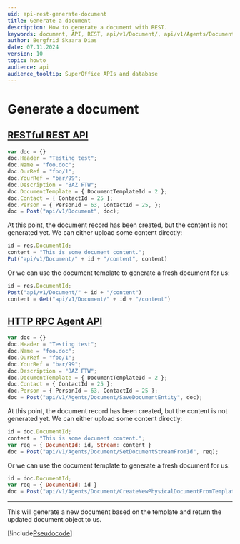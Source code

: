 ```yaml
---
uid: api-rest-generate-document
title: Generate a document
description: How to generate a document with REST.
keywords: document, API, REST, api/v1/Document/, api/v1/Agents/Document/SaveDocumentEntity, SetDocumentStreamFromId, CreateNewPhysicalDocumentFromTemplate
author: Bergfrid Skaara Dias
date: 07.11.2024
version: 10
topic: howto
audience: api
audience_tooltip: SuperOffice APIs and database
---
```


# Generate a document

<!-- markdownlint-disable MD051 -->
## [RESTful REST API](#tab/generate-document-rest)

```javascript
var doc = {}
doc.Header = "Testing test";
doc.Name = "foo.doc";
doc.OurRef = "foo/1";
doc.YourRef = "bar/99";
doc.Description = "BAZ FTW";
doc.DocumentTemplate = { DocumentTemplateId = 2 };
doc.Contact = { ContactId = 25 };
doc.Person = { PersonId = 63, ContactId = 25, }; 
doc = Post("api/v1/Document", doc);
```

At this point, the document record has been created, but the content is not generated yet. We can either upload some content directly:

```javascript
id = res.DocumentId;
content = "This is some document content.";
Put("api/v1/Document/" + id + "/content", content)
```

Or we can use the document template to generate a fresh document for us:

```javascript
id = res.DocumentId;
Post("api/v1/Document/" + id + "/content")
content = Get("api/v1/Document/" + id + "/content")
```

## [HTTP RPC Agent API](#tab/generate-document-agent)

```javascript
var doc = {}
doc.Header = "Testing test";
doc.Name = "foo.doc";
doc.OurRef = "foo/1";
doc.YourRef = "bar/99";
doc.Description = "BAZ FTW";
doc.DocumentTemplate = { DocumentTemplateId = 2 };
doc.Contact = { ContactId = 25 };
doc.Person = { PersonId = 63, ContactId = 25 };
doc = Post("api/v1/Agents/Document/SaveDocumentEntity", doc);
```

At this point, the document record has been created, but the content is not generated yet. We can either upload some content directly:

```javascript
id = doc.DocumentId;
content = "This is some document content.";
var req = { DocumentId: id, Stream: content }
doc = Post("api/v1/Agents/Document/SetDocumentStreamFromId", req);
```

Or we can use the document template to generate a fresh document for us:

```javascript
id = doc.DocumentId;
var req = { DocumentId: id }
doc = Post("api/v1/Agents/Document/CreateNewPhysicalDocumentFromTemplate", req);
```

***

This will generate a new document based on the template and return the updated document object to us.

[!include[Pseudocode](../../../includes/note-javascripty.md)]
